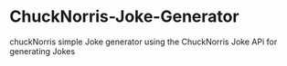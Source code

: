 # ChuckNorris-Joke-Generator
chuckNorris simple Joke generator using the ChuckNorris Joke APi for generating Jokes
